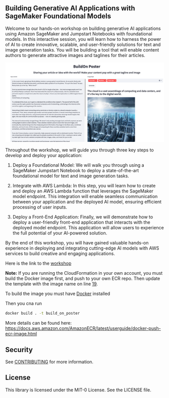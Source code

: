 ## Building Generative AI Applications with SageMaker Foundational Models

Welcome to our hands-on workshop on building generative AI applications using Amazon SageMaker and Jumpstart Notebooks with foundational models. In this interactive session, you will learn how to harness the power of AI to create innovative, scalable, and user-friendly solutions for text and image generation tasks. You will be building a tool that will enable content authors to generate attractive images and taglines for their articles.

![The deployed app, that takes text from an article and creates a tagline with a cover image](./build_on_poster_example.png)

Throughout the workshop, we will guide you through three key steps to develop and deploy your application:

1. Deploy a Foundational Model: We will walk you through using a SageMaker Jumpstart Notebook to deploy a state-of-the-art foundational model for text and image generation tasks.

2. Integrate with AWS Lambda: In this step, you will learn how to create and deploy an AWS Lambda function that leverages the SageMaker model endpoint. This integration will enable seamless communication between your application and the deployed AI model, ensuring efficient processing of user inputs.

3. Deploy a Front-End Application: Finally, we will demonstrate how to deploy a user-friendly front-end application that interacts with the deployed model endpoint. This application will allow users to experience the full potential of your AI-powered solution.

By the end of this workshop, you will have gained valuable hands-on experience in deploying and integrating cutting-edge AI models with AWS services to build creative and engaging applications.

Here is the link to the [workshop](https://catalog.workshops.aws/building-gen-ai-apps-with-found-models/en-US)

**Note:** If you are running the CloudFormation in your own account, you must build the Docker image first, and push to your own ECR repo. Then update the template with the image name on line [19](https://github.com/aws-banjo/building-gen-ai-apps-with-found-models-workshop/blob/main/ai-gen-workshop-cfn.yml#L19). 

To build the image you must have [Docker](https://docs.docker.com/get-docker/) installed

Then you cna run
```bash
docker build . -t build_on_poster
```

More details can be found here: https://docs.aws.amazon.com/AmazonECR/latest/userguide/docker-push-ecr-image.html


## Security

See [CONTRIBUTING](CONTRIBUTING.md#security-issue-notifications) for more information.

## License

This library is licensed under the MIT-0 License. See the LICENSE file.

